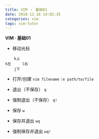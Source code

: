 ```yaml
---
title: VIM ・ 基础01
date: 2018-11-16 14:02:35
categories: vim
tags: vim-tutor
---
```


**VIM · 基础01**

<!-- more -->

- 移动光标
```
    k上
h左     l右
    j下
```

- 打开/创建
`vim filename`
`:e path/to/file`

- 退出（不保存）
`q`

- 强制退出（不保存）
`q!`

- 保存
`w`

- 保存并退出
`wq`

- 强制保存并退出
`wq!`
